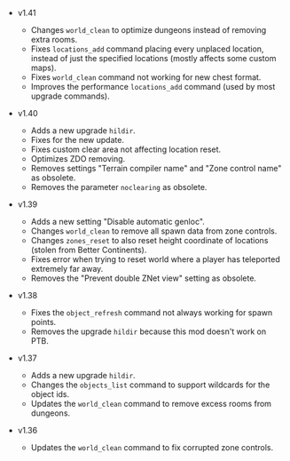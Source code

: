 - v1.41
  - Changes `world_clean` to optimize dungeons instead of removing extra rooms.
  - Fixes `locations_add` command placing every unplaced location, instead of just the specified locations (mostly affects some custom maps).
  - Fixes `world_clean` command not working for new chest format.
  - Improves the performance `locations_add` command (used by most upgrade commands).

- v1.40
  - Adds a new upgrade `hildir`.
  - Fixes for the new update.
  - Fixes custom clear area not affecting location reset.
  - Optimizes ZDO removing.
  - Removes settings "Terrain compiler name" and "Zone control name" as obsolete.
  - Removes the parameter `noclearing` as obsolete.

- v1.39
  - Adds a new setting "Disable automatic genloc".
  - Changes `world_clean` to remove all spawn data from zone controls.
  - Changes `zones_reset` to also reset height coordinate of locations (stolen from Better Continents).
  - Fixes error when trying to reset world where a player has teleported extremely far away.
  - Removes the "Prevent double ZNet view" setting as obsolete.

- v1.38
  - Fixes the `object_refresh` command not always working for spawn points.
  - Removes the upgrade `hildir` because this mod doesn't work on PTB.

- v1.37
  - Adds a new upgrade `hildir`.
  - Changes the `objects_list` command to support wildcards for the object ids.
  - Updates the `world_clean` command to remove excess rooms from dungeons.

- v1.36
  - Updates the `world_clean` command to fix corrupted zone controls.
